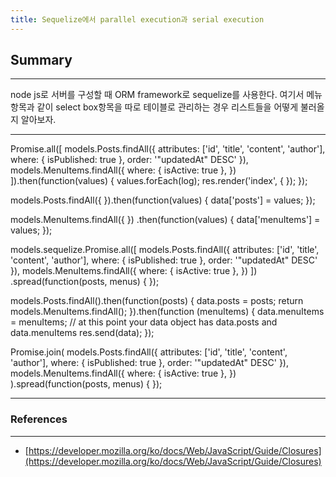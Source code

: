 ```yaml
---
title: Sequelize에서 parallel execution과 serial execution
---
```


## Summary
---------------------
 node js로 서버를 구성할 때 ORM framework로 sequelize를 사용한다. 여기서 메뉴항목과 같이 select box항목을 따로 테이블로 관리하는 경우 리스트들을 어떻게 불러올지 알아보자.

---------------------

Promise.all([
    models.Posts.findAll({
      attributes: ['id', 'title', 'content', 'author'],
      where: { isPublished: true },
      order: '"updatedAt" DESC'
    }),
    models.MenuItems.findAll({
      where: { isActive: true },
    })
  ]).then(function(values) {
    values.forEach(log);
    res.render('index', { });
  });

  models.Posts.findAll({
  }).then(function(values) {
     data['posts'] = values;
  });

  models.MenuItems.findAll({
  })
  .then(function(values) {
     data['menuItems'] = values;
  });

models.sequelize.Promise.all([
   models.Posts.findAll({
       attributes: ['id', 'title', 'content', 'author'],
       where: { isPublished: true },
       order: '"updatedAt" DESC'
   }),
   models.MenuItems.findAll({
       where: { isActive: true },
   })
  ])
  .spread(function(posts, menus) {
  });

models.Posts.findAll().then(function(posts) {
        data.posts = posts;
        return models.MenuItems.findAll();
    }).then(function (menuItems) {
        data.menuItems = menuItems;
        // at this point your data object has data.posts and data.menuItems
        res.send(data);
    });


Promise.join(
    models.Posts.findAll({
        attributes: ['id', 'title', 'content', 'author'],
        where: { isPublished: true },
        order: '"updatedAt" DESC'
    }),
    models.MenuItems.findAll({
        where: { isActive: true },
    })
  ).spread(function(posts, menus) {
  });
  
---
### References
---
- [https://developer.mozilla.org/ko/docs/Web/JavaScript/Guide/Closures](https://developer.mozilla.org/ko/docs/Web/JavaScript/Guide/Closures)